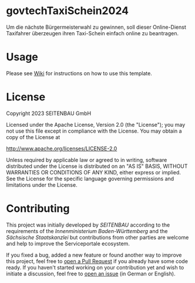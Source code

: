 # govtechTaxiSchein2024

Um die nächste Bürgermeisterwahl zu gewinnen, soll dieser Online-Dienst Taxifahrer überzeugen ihren Taxi-Schein einfach online zu beantragen.

# Usage
Please see [Wiki](https://github.com/OZG-Hub/ozghub-process-template/wiki) for instructions on how to use this template.

# License
Copyright 2023 SEITENBAU GmbH

Licensed under the Apache License, Version 2.0 (the "License"); you may not use this file except in compliance with the License. You may obtain a copy of the License at

http://www.apache.org/licenses/LICENSE-2.0

Unless required by applicable law or agreed to in writing, software distributed under the License is distributed on an "AS IS" BASIS, WITHOUT WARRANTIES OR CONDITIONS OF ANY KIND, either express or implied. See the License for the specific language governing permissions and limitations under the License.


# Contributing
This project was initially developed by _SEITENBAU_ according to the requirements of the _Innenministerium Baden-Württemberg_ and the _Sächsische Staatskanzlei_ but contributions from other parties are welcome and help to improve the Serviceportale ecosystem.

If you fixed a bug, added a new feature or found another way to improve this project, feel free to [open a Pull Request](https://github.com/OZG-Hub/ozghub-process-template/pulls) if you already have some code ready. If you haven't started working on your contribution yet and wish to initiate a discussion, feel free to [open an issue](https://github.com/OZG-Hub/ozghub-process-template/issues) (in German or English).
